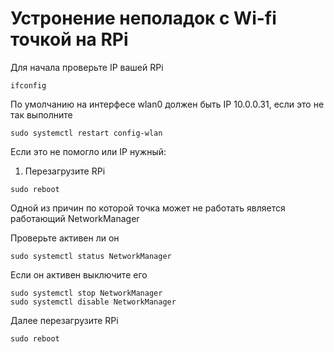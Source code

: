 # Устронение неполадок с Wi-fi точкой на RPi
Для начала проверьте IP вашей RPi
```
ifconfig
```

По умолчанию на интерфесе wlan0 должен быть IP 10.0.0.31, если это не так выполните
```
sudo systemctl restart config-wlan
```
Если это не помогло или IP нужный:

1. Перезагрузите RPi
```
sudo reboot
```

Одной из причин по которой точка может не работать является работающий NetworkManager

Проверьте активен ли он 
```
sudo systemctl status NetworkManager
```
Если он активен выключите его
```
sudo systemctl stop NetworkManager
sudo systemctl disable NetworkManager
```
Далее перезагрузите RPi
```
sudo reboot
```
